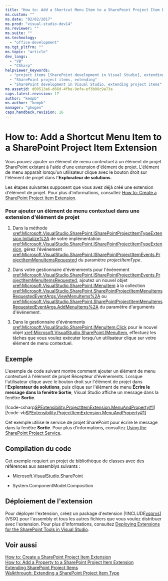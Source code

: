 ```yaml
---
title: "How to: Add a Shortcut Menu Item to a SharePoint Project Item Extension | Microsoft Docs"
ms.custom: ""
ms.date: "02/02/2017"
ms.prod: "visual-studio-dev14"
ms.reviewer: ""
ms.suite: ""
ms.technology: 
  - "office-development"
ms.tgt_pltfrm: ""
ms.topic: "article"
dev_langs: 
  - "VB"
  - "CSharp"
helpviewer_keywords: 
  - "project items [SharePoint development in Visual Studio], extending"
  - "SharePoint project items, extending"
  - "SharePoint development in Visual Studio, extending project items"
ms.assetid: d00513a6-d66d-4fbe-9efa-ef3b08c9a73a
caps.latest.revision: 17
author: "kempb"
ms.author: "kempb"
manager: "ghogen"
caps.handback.revision: 16
---
```

# How to: Add a Shortcut Menu Item to a SharePoint Project Item Extension
  Vous pouvez ajouter un élément de menu contextuel à un élément de projet SharePoint existant à l'aide d'une extension d'élément de projet.  L'élément de menu apparaît lorsqu'un utilisateur clique avec le bouton droit sur l'élément de projet dans l'**Explorateur de solutions**.  
  
 Les étapes suivantes supposent que vous avez déjà créé une extension d'élément de projet.  Pour plus d'informations, consultez [How to: Create a SharePoint Project Item Extension](../sharepoint/how-to-create-a-sharepoint-project-item-extension.md).  
  
### Pour ajouter un élément de menu contextuel dans une extension d'élément de projet  
  
1.  Dans la méthode <xref:Microsoft.VisualStudio.SharePoint.ISharePointProjectItemTypeExtension.Initialize%2A> de votre implémentation <xref:Microsoft.VisualStudio.SharePoint.ISharePointProjectItemTypeExtension>, gérez l'événement <xref:Microsoft.VisualStudio.SharePoint.ISharePointProjectItemEvents.ProjectItemMenuItemsRequested> du paramètre *projectItemType*.  
  
2.  Dans votre gestionnaire d'événements pour l'événement <xref:Microsoft.VisualStudio.SharePoint.ISharePointProjectItemEvents.ProjectItemMenuItemsRequested>, ajoutez un nouvel objet <xref:Microsoft.VisualStudio.SharePoint.IMenuItem> à la collection <xref:Microsoft.VisualStudio.SharePoint.SharePointProjectItemMenuItemsRequestedEventArgs.ViewMenuItems%2A> ou <xref:Microsoft.VisualStudio.SharePoint.SharePointProjectItemMenuItemsRequestedEventArgs.AddMenuItems%2A> du paramètre d'arguments d'événement.  
  
3.  Dans le gestionnaire d'événements <xref:Microsoft.VisualStudio.SharePoint.IMenuItem.Click> pour le nouvel objet <xref:Microsoft.VisualStudio.SharePoint.IMenuItem>, effectuez les tâches que vous voulez exécuter lorsqu'un utilisateur clique sur votre élément de menu contextuel.  
  
## Exemple  
 L'exemple de code suivant montre comment ajouter un élément de menu contextuel à l'élément de projet Récepteur d'événements.  Lorsque l'utilisateur clique avec le bouton droit sur l'élément de projet dans l'**Explorateur de solutions**, puis clique sur l'élément de menu **Écrire le message dans la fenêtre Sortie**, Visual Studio affiche un message dans la fenêtre **Sortie**.  
  
 [!code-csharp[SPExtensibility.ProjectItemExtension.MenuAndProperty#1](../snippets/csharp/VS_Snippets_OfficeSP/spextensibility.projectitemextension.menuandproperty/cs/extension/projectitemextensionmenu.cs#1)]
 [!code-vb[SPExtensibility.ProjectItemExtension.MenuAndProperty#1](../snippets/visualbasic/VS_Snippets_OfficeSP/spextensibility.projectitemextension.menuandproperty/vb/extension/projectitemextensionmenu.vb#1)]  
  
 Cet exemple utilise le service de projet SharePoint pour écrire le message dans la fenêtre **Sortie**.  Pour plus d'informations, consultez [Using the SharePoint Project Service](../sharepoint/using-the-sharepoint-project-service.md).  
  
## Compilation du code  
 Cet exemple requiert un projet de bibliothèque de classes avec des références aux assemblys suivants :  
  
-   Microsoft.VisualStudio.SharePoint  
  
-   System.ComponentModel.Composition  
  
## Déploiement de l'extension  
 Pour déployer l'extension, créez un package d'extension [!INCLUDE[vsprvs](../sharepoint/includes/vsprvs-md.md)] \(VSIX\) pour l'assembly et tous les autres fichiers que vous voulez distribuer avec l'extension.  Pour plus d'informations, consultez [Deploying Extensions for the SharePoint Tools in Visual Studio](../sharepoint/deploying-extensions-for-the-sharepoint-tools-in-visual-studio.md).  
  
## Voir aussi  
 [How to: Create a SharePoint Project Item Extension](../sharepoint/how-to-create-a-sharepoint-project-item-extension.md)   
 [How to: Add a Property to a SharePoint Project Item Extension](../sharepoint/how-to-add-a-property-to-a-sharepoint-project-item-extension.md)   
 [Extending SharePoint Project Items](../sharepoint/extending-sharepoint-project-items.md)   
 [Walkthrough: Extending a SharePoint Project Item Type](../sharepoint/walkthrough-extending-a-sharepoint-project-item-type.md)  
  
  